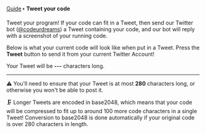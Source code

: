 [Guide](/index.md) 🢒 **Tweet your code**

Tweet your program! If your code can fit in a Tweet, then send our Twitter bot (<a href="https://twitter.com/codeurdreams" target="_blank">@codeurdreams</a>) a Tweet containing your code, and our bot will reply with a screenshot of your running code.

Below is what your current code will look like when put in a Tweet. Press the **Tweet** button to send it from your current Twitter Account!

<div class="tweetableCode"></div>

Your Tweet will be <strong class="tweetableCodeSize">---</strong> characters long.

---

⚠️ You'll need to ensure that your Tweet is at most **280** characters long, or otherwise you won't be able to post it.

🗜️ Longer Tweets are encoded in base2048, which means that your code will be compressed to fit up to around 100 more code characters in a single Tweet! Conversion to base2048 is done automatically if your original code is over 280 characters in length.